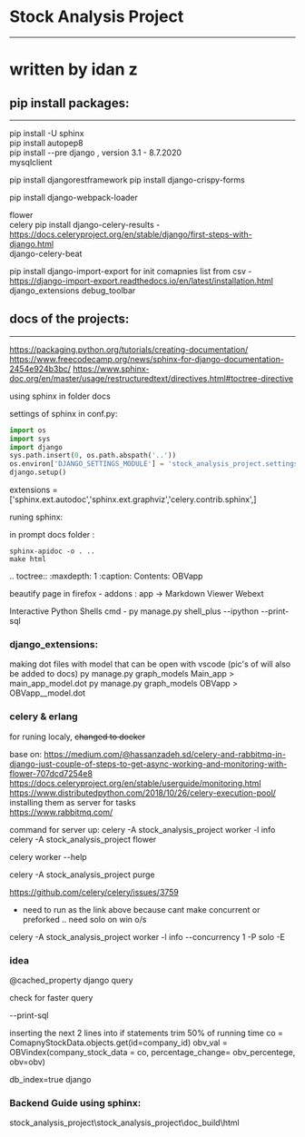 # Stock Analysis Project
-------------------------

# written by idan z

## pip install packages:
-------------------------

pip install -U sphinx  
pip install autopep8  
pip install --pre django  , version 3.1  - 8.7.2020  
mysqlclient

pip install  djangorestframework
pip install django-crispy-forms

pip install django-webpack-loader

flower  
celery
pip install django-celery-results   -  https://docs.celeryproject.org/en/stable/django/first-steps-with-django.html  
django-celery-beat



pip install django-import-export for init comapnies list from csv   - https://django-import-export.readthedocs.io/en/latest/installation.html  
django_extensions
debug_toolbar

## docs of the projects:
-----------

https://packaging.python.org/tutorials/creating-documentation/    
https://www.freecodecamp.org/news/sphinx-for-django-documentation-2454e924b3bc/ 
https://www.sphinx-doc.org/en/master/usage/restructuredtext/directives.html#toctree-directive   

using sphinx in folder docs

settings of sphinx in  conf.py:

```python
import os
import sys
import django
sys.path.insert(0, os.path.abspath('..'))
os.environ['DJANGO_SETTINGS_MODULE'] = 'stock_analysis_project.settings'
django.setup()
```

extensions = ['sphinx.ext.autodoc','sphinx.ext.graphviz','celery.contrib.sphinx',]


runing sphinx:

in prompt docs folder :

    sphinx-apidoc -o . ..
    make html

.. toctree::
   :maxdepth: 1
   :caption: Contents:
    OBVapp <OBVapp>

beautify page in firefox - addons :
app -> Markdown Viewer Webext


Interactive Python Shells
cmd - py manage.py shell_plus --ipython  --print-sql

### django_extensions:

making dot files with model that can be open with vscode (pic's of will also be added to docs)
py manage.py graph_models Main_app  > main_app_model.dot
py manage.py graph_models OBVapp > OBVapp__model.dot

### celery &  erlang

for runing localy, ~~changed to docker~~

base on: 
https://medium.com/@hassanzadeh.sd/celery-and-rabbitmq-in-django-just-couple-of-steps-to-get-async-working-and-monitoring-with-flower-707dcd7254e8  
https://docs.celeryproject.org/en/stable/userguide/monitoring.html  
https://www.distributedpython.com/2018/10/26/celery-execution-pool/  
installing them as server for tasks  
https://www.rabbitmq.com/

command for server up:
celery -A stock_analysis_project worker -l info
celery -A stock_analysis_project flower

celery worker --help

celery -A stock_analysis_project purge

https://github.com/celery/celery/issues/3759
 -  need to run as the link above because cant make concurrent  or preforked ..  need solo on win o/s

 celery -A stock_analysis_project worker -l info  --concurrency 1  -P solo  -E



 ### idea

 @cached_property django query

 check for faster query


 --print-sql


inserting the  next 2 lines into if statements trim 50% of running time
co = ComapnyStockData.objects.get(id=company_id)
obv_val  = OBVindex(company_stock_data = co, percentage_change= obv_percentege, obv=obv)



db_index=true django

### Backend Guide using sphinx:
stock_analysis_project\stock_analysis_project\doc\_build\html